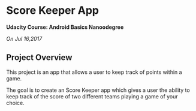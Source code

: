 # Score Keeper App
**Udacity Course: Android Basics Nanoodegree** 

*On Jul 16,2017*

## Project Overview
This project is an app that allows a user to keep track of points within a game.

The goal is to create an Score Keeper app which gives a user the ability to keep track of the score of two different teams playing a game of your choice.

